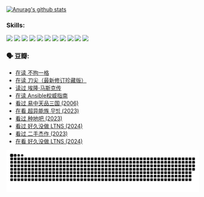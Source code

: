 
[![Anurag's github stats](https://github-readme-stats.vercel.app/api?username=w940853815)](https://github.com/anuraghazra/github-readme-stats)

### Skills:

<code><img height="32" src="https://cdn.jsdelivr.net/npm/simple-icons@v5/icons/python.svg"></code>
<code><img height="32" src="https://cdn.jsdelivr.net/npm/simple-icons@v5/icons/javascript.svg"></code>
<code><img height="32" src="https://cdn.jsdelivr.net/npm/simple-icons@v5/icons/django.svg"></code>
<code><img height="32" src="https://cdn.jsdelivr.net/npm/simple-icons@v5/icons/flask.svg"></code>
<code><img height="32" src="https://cdn.jsdelivr.net/npm/simple-icons@v5/icons/vuetify.svg"></code>
<code><img height="32" src="https://cdn.jsdelivr.net/npm/simple-icons@v5/icons/git.svg"></code>
<code><img height="32" src="https://cdn.jsdelivr.net/npm/simple-icons@v5/icons/docker.svg"></code>
<code><img height="32" src="https://cdn.jsdelivr.net/npm/simple-icons@v5/icons/postgresql.svg"></code>
<code><img height="32" src="https://cdn.jsdelivr.net/npm/simple-icons@v5/icons/elasticsearch.svg"></code>
<code><img height="32" src="https://cdn.jsdelivr.net/npm/simple-icons@v5/icons/macos.svg"></code>
<code><img height="32" src="https://cdn.jsdelivr.net/npm/simple-icons@v5/icons/linux.svg"></code>

### 🗣 豆瓣:

<!-- DOUBAN-ACTIVITIES:START -->
- [在读 不拘一格](https://www.douban.com/people/136069238/status/4541712161/?_i=10152120)
- [在读 刀尖（最新修订珍藏版）](https://www.douban.com/people/136069238/status/4541711339/?_i=10152120)
- [读过 埃隆·马斯克传](https://www.douban.com/people/136069238/status/4541710351/?_i=10152120)
- [在读 Ansible权威指南](https://www.douban.com/people/136069238/status/4539151450/?_i=10152120)
- [看过 易中天品三国‎ (2006)](https://www.douban.com/people/136069238/status/4529910812/?_i=10152120)
- [在看 超异能族 무빙‎ (2023)](https://www.douban.com/people/136069238/status/4527291077/?_i=10152120)
- [看过 种地吧‎ (2023)](https://www.douban.com/people/136069238/status/4527289637/?_i=10152120)
- [看过 好久没做 LTNS‎ (2024)](https://www.douban.com/people/136069238/status/4527289515/?_i=10152120)
- [看过 二手杰作‎ (2023)](https://www.douban.com/people/136069238/status/4522502716/?_i=10152120)
- [在看 好久没做 LTNS‎ (2024)](https://www.douban.com/people/136069238/status/4521969883/?_i=10152120)
<!-- DOUBAN-ACTIVITIES:END -->


![Snake animation](https://raw.githubusercontent.com/w940853815/w940853815/output/github-contribution-grid-snake.svg)

<!--
**w940853815/w940853815** is a ✨ _special_ ✨ repository because its `README.md` (this file) appears on your GitHub profile.

Here are some ideas to get you started:

- 🔭 I’m currently working on ...
- 🌱 I’m currently learning ...
- 👯 I’m looking to collaborate on ...
- 🤔 I’m looking for help with ...
- 💬 Ask me about ...
- 📫 How to reach me: ...
- 😄 Pronouns: ...
- ⚡ Fun fact: ...
-->

